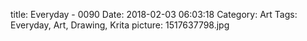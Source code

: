 title: Everyday - 0090
Date: 2018-02-03 06:03:18
Category: Art
Tags: Everyday, Art, Drawing, Krita
picture: 1517637798.jpg
